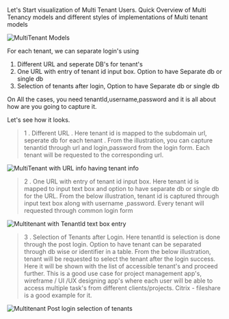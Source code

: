 Let's Start visualization of Multi Tenant Users.
Quick Overview of Multi Tenancy models and different styles of implementations of Multi tenant models

![MultiTenant Models](https://cnuonline.github.io/MultiTenant_models.png)

For each tenant, we can separate login's using 

 1. Different URL and seperate DB's for tenant's
 2. One URL with entry of tenant id input box. Option to have Separate db or single db 
 3. Selection of tenants after login, Option to have Separate db or single db 

On All the cases, you need tenantId,username,password and it is all about how are you going to capture it.

Let's see how it looks.

> 1 . Different URL  . Here tenant id is mapped to the subdomain url, seperate db for each tenant . From the illustration, you can capture tenantid through url and login,password from the login form.  Each tenant will be requested to the corresponding url.
	
![MultiTenant with URL info having tenant info](https://cnuonline.github.io/Multitenant_URL_based_option_one.png)

> 2 . One URL with entry of tenant id input box.  Here tenant id is mapped to input text box and option to have separate db or single db for the URL.  From the below illustration, tenant id is captured through input text box along with username ,password. Every tenant will requested through common login form

![Multitenant with TenantId text box entry](https://cnuonline.github.io/Multitenant_Single_input_box_two.png)


> 3 . Selection of Tenants after Login.  Here tenantId is selection is done through the post login.  Option to have tenant can be separated through db wise or identifier in a table.  From the below illustration, tenant will be requested to select the tenant after the login success. Here it will be shown with the list of accessible tenant's and proceed further. This is a good use case for project management app's, wireframe / UI /UX designing app's where each user will be able to access multiple task's from different clients/projects. Citrix - fileshare is a good example for it.
	

![Multitenant Post login selection of tenants](https://cnuonline.github.io/Multitenant_PostLogin_Selection_input_box_three.png)
	







